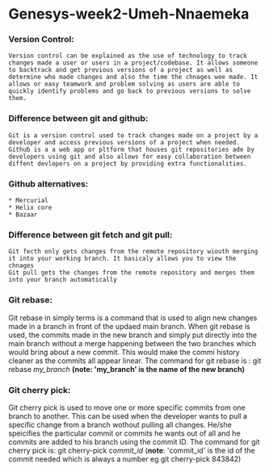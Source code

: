 # Genesys-week2-Umeh-Nnaemeka
### Version Control:
    Version control can be explained as the use of technology to track changes made a user or users in a project/codebase. It allows someone to backtrack and get previous versions of a project as well as determine who made changes and also the time the chnages wee made. It allows or easy teamwork and problem solving as users are able to quickly identify problems and go back to previous versions to solve them.

### Difference between git and github:
    Git is a version control used to track changes made on a project by a developer and access previous versions of a project when needed. 
    Github is a a web app or pltform that houses git repositories ade by developers using git and also allows for easy collaboration between diffent devlopers on a project by providing extra functionalities.

### Github alternatives:
    * Mercurial
    * Helix core
    * Bazaar

### Difference between git fetch and git pull:
    Git fecth only gets changes from the remote repository wiouth merging it into your working branch. It basicaly allows you to view the chnages
    Git pull gets the changes from the remote repository and merges them into your branch automatically

### Git rebase:
Git rebase in simply terms is a command that is used to align new changes made in a branch in front of the updaed main branch. When git rebase is used, the commits made in the new branch and simply put directly into the main branch without a merge happening between the two branches which would bring about a new commit. This would make the commi history cleaner as the commits all appear linear.
The command for git rebase is : 
    git rebase *my_branch*
**(note: 'my_branch' is the name of the new branch)**

### Git cherry pick:
Git cherry pick is used to move one or more specific commits from one branch to another. This can be used when the developer wants to pull a specific change from a branch wothout pulling all changes. He/she speicifies the particular commit or commits he wants out of all and he commits are added to his branch using the commit ID.
The command for git cherry pick is: 
    git cherry-pick *commit_id*
(**note**: 'commit_id' is the id of the commit needed which is always a number eg git cherry-pick 843842)